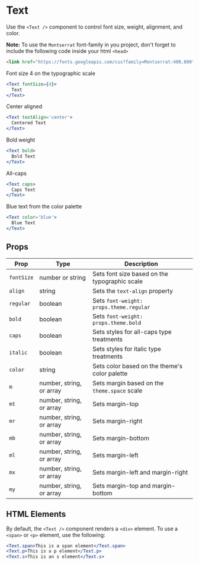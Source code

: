 
# Text

Use the `<Text />` component to control font size, weight, alignment, and color.

**Note:** To use the `Montserrat` font-family in you project, don't forget to include the following code inside your html `<head>`

```html
<link href="https://fonts.googleapis.com/css?family=Montserrat:400,600" rel="stylesheet">
```

Font size 4 on the typographic scale

```.jsx
<Text fontSize={4}>
  Text
</Text>
```

Center aligned

```.jsx
<Text textAlign='center'>
  Centered Text
</Text>
```

Bold weight

```.jsx
<Text bold>
  Bold Text
</Text>
```

All-caps

```.jsx
<Text caps>
  Caps Text
</Text>
```

Blue text from the color palette

```.jsx
<Text color='blue'>
  Blue Text
</Text>
```

## Props

Prop | Type | Description
---|---|---
`fontSize` | number or string | Sets font size based on the typographic scale
`align` | string | Sets the `text-align` property
`regular` | boolean | Sets `font-weight: props.theme.regular`
`bold` | boolean | Sets `font-weight: props.theme.bold`
`caps` | boolean | Sets styles for all-caps type treatments
`italic` | boolean | Sets styles for italic type treatments
`color` | string | Sets color based on the theme's color palette
`m` | number, string, or array | Sets margin based on the `theme.space` scale
`mt` | number, string, or array | Sets margin-top
`mr` | number, string, or array | Sets margin-right
`mb` | number, string, or array | Sets margin-bottom
`ml` | number, string, or array | Sets margin-left
`mx` | number, string, or array | Sets margin-left and margin-right
`my` | number, string, or array | Sets margin-top and margin-bottom

## HTML Elements

By default, the `<Text />` component renders a `<div>` element.
To use a `<span>` or `<p>` element, use the following:

```.jsx
<Text.span>This is a span element</Text.span>
<Text.p>This is a p element</Text.p>
<Text.s>This is an s element</Text.s>
```
